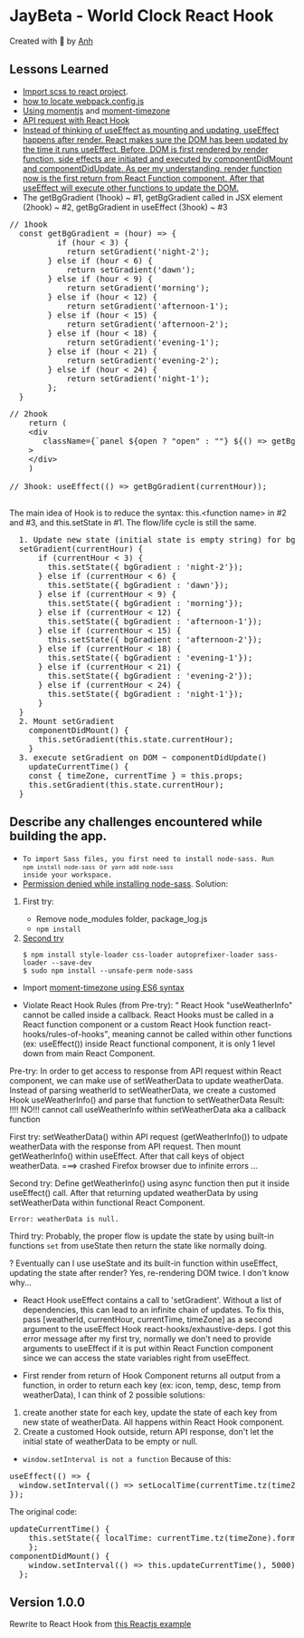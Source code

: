 # JayBeta - World Clock React Hook
Created with :blue_heart: by <a href="https://www.linkedin.com/in/anh-nguyen2/">Anh</a>  
  
[//]: # (One or two sentence summary of your project.)

[//]: # (## Video Walkthrough)

[//]: # (Here's a walkthrough of implemented user stories.)

[//]: # (The following **additional** features are implemented:)

[//]: # (* [x] List anything else that you can get done to improve the page!)

## Lessons Learned
* <a href="https://stackoverflow.com/questions/42241388/how-to-import-global-scss-file-in-a-react-redux-project#42250516" target="_blank">Import scss to react project</a>.
* <a href="https://stackoverflow.com/questions/48395804/where-is-create-react-app-webpack-config-and-files" target="_blank">how to locate webpack.config.js</a>
* <a href="https://momentjs.com" target="_blank">Using momentjs</a> and <a href="https://momentjs.com/timezone/docs/#/use-it/" target="_blank">moment-timezone</a>
* <a href="https://medium.com/@jaryd_34198/seamless-api-requests-with-react-hooks-part-1-7531849d8381" target="_blank">API request with React Hook</a>
* <a href="https://reactjs.org/docs/hooks-effect.html" target="_blank">Instead of thinking of useEffect as mounting and updating, useEffect happens after render. React makes sure the DOM has been updated by the time it runs useEffect. Before, DOM is first rendered by render function, side effects are initiated and executed by componentDidMount and componentDidUpdate. As per my understanding, render function now is the first return from React Function component. After that useEffect will execute other functions to update the DOM.</a>
* The getBgGradient (1hook) ~ #1, 
getBgGradient called in JSX element (2hook) ~ #2, 
getBgGradient in useEffect (3hook) ~ #3 
<pre>
// 1hook
  const getBgGradient = (hour) => {
          if (hour < 3) {
            return setGradient('night-2');
        } else if (hour < 6) {
            return setGradient('dawn');
        } else if (hour < 9) {
            return setGradient('morning');
        } else if (hour < 12) {
            return setGradient('afternoon-1');
        } else if (hour < 15) {
            return setGradient('afternoon-2');
        } else if (hour < 18) {
            return setGradient('evening-1');
        } else if (hour < 21) {
            return setGradient('evening-2');
        } else if (hour < 24) {
            return setGradient('night-1');
        };
  }
</pre>

<pre>
// 2hook
    return (
    &lt;div
       className={`panel ${open ? "open" : ""} ${() => getBgGradient(currentHour)}`}
    &gt;
    &lt;/div&gt;
    )
    
// 3hook: useEffect(() => getBgGradient(currentHour));

</pre>
The main idea of Hook is to reduce the syntax: this.&lt;function name&gt; in #2 and #3, and this.setState in #1. 
The flow/life cycle is still the same.
<pre>
  1. Update new state (initial state is empty string) for bgGradient ~ Define setGradient function
  setGradient(currentHour) {
      if (currentHour < 3) {
        this.setState({ bgGradient : 'night-2'});
      } else if (currentHour < 6) {
        this.setState({ bgGradient : 'dawn'});
      } else if (currentHour < 9) {
        this.setState({ bgGradient : 'morning'});
      } else if (currentHour < 12) {
        this.setState({ bgGradient : 'afternoon-1'});
      } else if (currentHour < 15) {
        this.setState({ bgGradient : 'afternoon-2'});
      } else if (currentHour < 18) {
        this.setState({ bgGradient : 'evening-1'});
      } else if (currentHour < 21) {
        this.setState({ bgGradient : 'evening-2'});
      } else if (currentHour < 24) {
        this.setState({ bgGradient : 'night-1'});
      }
  }
  2. Mount setGradient
    componentDidMount() {
      this.setGradient(this.state.currentHour);
    }
  3. execute setGradient on DOM ~ componentDidUpdate()
    updateCurrentTime() {
    const { timeZone, currentTime } = this.props;
    this.setGradient(this.state.currentHour);
  }
</pre>

## Describe any challenges encountered while building the app.
* <code>To import Sass files, you first need to install node-sass. Run `npm install node-sass` or `yarn add node-sass` inside your workspace.</code>
* <a href="https://stackoverflow.com/questions/51222535/eacces-permission-denied-mkdir-node-modules-node-sass-build-while-running-n" target="_blank">Permission denied while installing node-sass</a>. 
Solution: 
<ol>
<li>First try:</li>
<ul>
<li>Remove node_modules folder, package_log.js</li>
<li><code>npm install</code> </li>
</ul>
<li> <a href="https://stackoverflow.com/questions/49594871/trying-to-install-npm-node-sass" target="_blank">Second try</a></li>
<code>
$ npm install style-loader css-loader autoprefixer-loader sass-loader --save-dev
$ sudo npm install --unsafe-perm node-sass
</code>
</ol>

* Import <a href="https://stackoverflow.com/questions/30620684/importing-moment-timzone-and-moment-range-with-webpack-babel-es6" target="_blank">moment-timezone using ES6 syntax</a>

* Violate React Hook Rules (from Pre-try): <q> React Hook "useWeatherInfo" cannot be called inside a callback. React Hooks must be called in a React function component or a custom React Hook function  react-hooks/rules-of-hooks</q>, meaning cannot be called within other functions (ex: useEffect()) inside React functional component, it is only 1 level down from main React Component.

Pre-try: In order to get access to response from API request within React component, we can make use of setWeatherData to update weatherData. Instead of parsing weatherId to setWeatherData, we create a customed Hook useWeatherInfo() and parse that function to setWeatherData 
Result: !!!! NO!!! cannot call useWeatherInfo within setWeatherData aka a callback function

First try: setWeatherData() within API request (getWeatherInfo()) to udpate weatherData with the response from API request. Then mount getWeatherInfo() within useEffect. After that call keys of object weatherData. ===> crashed Firefox browser due to infinite errors ...

Second try: Define getWeatherInfo() using async function then put it inside useEffect() call. After that returning updated weatherData by using setWeatherData within functional React Component.

<code>Error: weatherData is null.</code>

Third try: Probably, the proper flow is update the state by using built-in functions <code>set</code> from useState then return the state like normally doing.

? Eventually can I use useState and its built-in function within useEffect, updating the state after render? Yes, re-rendering DOM twice. I don't know why...

* React Hook useEffect contains a call to 'setGradient'. Without a list of dependencies, this can lead to an infinite chain of updates. To fix this, pass [weatherId, currentHour, currentTime, timeZone] as a second argument to the useEffect Hook  react-hooks/exhaustive-deps. I got this error message after my first try, normally we don't need to provide arguments to useEffect if it is put within React Function component since we can access the state variables right from useEffect.

* First render from return of Hook Component returns all output from a function, in order to return each key (ex: icon, temp, desc, temp from weatherData), I can think of 2 possible solutions:
1. create another state for each key, update the state of each key from new state of weatherData. All happens within React Hook component.
2. Create a customed Hook outside, return API response, don't let the initial state of weatherData to be empty or null.

* <code>window.setInterval is not a function</code>
Because of this:
<pre>
useEffect(() => {
  window.setInterval(() => setLocalTime(currentTime.tz(timeZone).format("dddd HH:mm"), 00));
});
</pre>

The original code:
<pre>
updateCurrentTime() {
    this.setState({ localTime: currentTime.tz(timeZone).format('dddd HH:mm') });
    };
componentDidMount() {
    window.setInterval(() => this.updateCurrentTime(), 5000);
  };
</pre>


## Version 1.0.0
Rewrite to React Hook from <a href="https://reactjsexample.com/world-clock-to-include-the-day-of-the-week-and-the-weather/" target="_blank">this Reactjs example</a>

